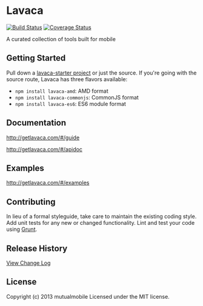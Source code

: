 # Lavaca

[![Build Status](https://travis-ci.org/mutualmobile/lavaca.svg?branch=master)](https://travis-ci.org/mutualmobile/lavaca)
[![Coverage Status](https://coveralls.io/repos/mutualmobile/lavaca/badge.png?branch=master)](https://coveralls.io/r/mutualmobile/lavaca?branch=master)

A curated collection of tools built for mobile

## Getting Started

Pull down a [lavaca-starter
project](https://github.com/mutualmobile/lavaca-starter) or just the source. If
you're going with the source route, Lavaca has three flavors available:

- `npm install lavaca-amd`: AMD format
- `npm install lavaca-commonjs`: CommonJS format
- `npm install lavaca-es6`: ES6 module format

## Documentation
<http://getlavaca.com/#/guide>

<http://getlavaca.com/#/apidoc>

## Examples
<http://getlavaca.com/#/examples>

## Contributing
In lieu of a formal styleguide, take care to maintain the existing coding style. Add unit tests for any new or changed functionality. Lint and test your code using [Grunt](http://gruntjs.com/).

## Release History
[View Change Log](https://github.com/mutualmobile/lavaca/blob/master/CHANGELOG.md)

## License
Copyright (c) 2013 mutualmobile
Licensed under the MIT license.
